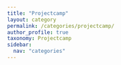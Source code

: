 ```yaml
---
title: "Projectcamp"
layout: category
permalink: /categories/projectcamp/
author_profile: true
taxonomy: Projectcamp
sidebar:
  nav: "categories"
---
```

